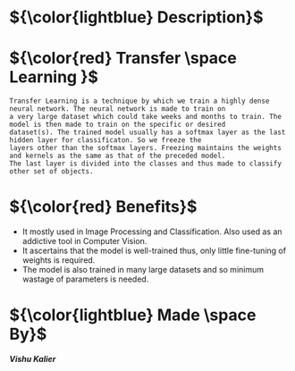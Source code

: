 

# ${\color{lightblue} Description}$

# ${\color{red} Transfer \space Learning }$

    Transfer Learning is a technique by which we train a highly dense neural network. The neural network is made to train on
    a very large dataset which could take weeks and months to train. The model is then made to train on the specific or desired
    dataset(s). The trained model usually has a softmax layer as the last hidden layer for classificaton. So we freeze the 
    layers other than the softmax layers. Freezing maintains the weights and kernels as the same as that of the preceded model.
    The last layer is divided into the classes and thus made to classify other set of objects.


# ${\color{red} Benefits}$
 - It mostly used in Image Processing and Classification. Also used as an addictive tool in Computer Vision.
 - It ascertains that the model is well-trained thus, only little fine-tuning of weights is required.
 - The model is also trained in many large datasets and so minimum wastage of parameters is needed.


# ${\color{lightblue} Made \space By}$
 <b><i>Vishu Kalier
